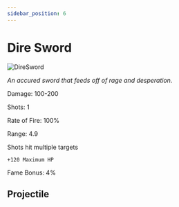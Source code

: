 ```yaml
---
sidebar_position: 6
---
```


# Dire Sword

![DireSword](https://vwiki.valorserver.com/api/item/picture/dire%20sword)

<i>An accured sword that feeds off of rage and desperation.</i>

Damage: 100-200

Shots: 1

Rate of Fire: 100% 

Range: 4.9

Shots hit multiple targets
 
    +120 Maximum HP

Fame Bonus: 4%

## Projectile

